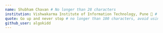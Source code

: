 ```yaml
---
name: Shubham Chavan # No longer than 28 characters
institution: Vishwakarma Institute of Information Technology, Pune 🚩 # no longer than 58 characters
quote: Go up and never stop # no longer than 100 characters, avoid using quotes(") to guarantee the format remains the same.
github_user: algokidd
---
```

